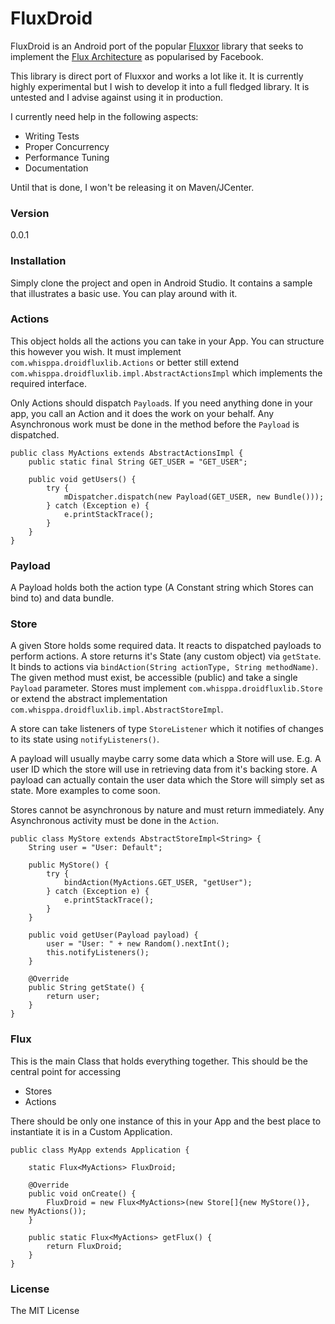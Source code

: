 # FluxDroid

FluxDroid is an Android port of the popular [Fluxxor](http://fluxxor.com) library that seeks to implement the [Flux Architecture](https://facebook.github.io/flux/) as popularised by Facebook.

This library is direct port of Fluxxor and works a lot like it. It is currently highly experimental but I wish to develop it into a full fledged library. It is untested and I advise against using it in production.

I currently need help in the following aspects:
  - Writing Tests
  - Proper Concurrency
  - Performance Tuning
  - Documentation

Until that is done, I won't be releasing it on Maven/JCenter.

### Version
0.0.1

### Installation

Simply clone the project and open in Android Studio. It contains a sample that illustrates a basic use. You can play around with it.

### Actions

This object holds all the actions you can take in your App. You can structure this however you wish. It must implement `com.whisppa.droidfluxlib.Actions` or better still extend `com.whisppa.droidfluxlib.impl.AbstractActionsImpl` which implements the required interface. 

Only Actions should dispatch `Payload`s. If you need anything done in your app, you call an Action and it does the work on your behalf. Any Asynchronous work must be done in the method before the `Payload` is dispatched.

    public class MyActions extends AbstractActionsImpl {
        public static final String GET_USER = "GET_USER";
    
        public void getUsers() {
            try {
                mDispatcher.dispatch(new Payload(GET_USER, new Bundle()));
            } catch (Exception e) {
                e.printStackTrace();
            }
        }
    }


### Payload

A Payload holds both the action type (A Constant string which Stores can bind to) and data bundle.

### Store

A given Store holds some required data. It reacts to dispatched payloads to perform actions. A store returns it's State (any custom object) via `getState`. It binds to actions via `bindAction(String actionType, String methodName)`. The given method must exist, be accessible (public) and take a single `Payload` parameter. Stores must implement `com.whisppa.droidfluxlib.Store` or extend the abstract implementation `com.whisppa.droidfluxlib.impl.AbstractStoreImpl`.

A store can take listeners of type `StoreListener` which it notifies of changes to its state using `notifyListeners()`.

A payload will usually maybe carry some data which a Store will use. E.g. A user ID which the store will use in retrieving data from it's backing store. A payload can actually contain the user data which the Store will simply set as state. More examples to come soon.

Stores cannot be asynchronous by nature and must return immediately. Any Asynchronous activity must be done in the `Action`.

    public class MyStore extends AbstractStoreImpl<String> {
        String user = "User: Default";
    
        public MyStore() {
            try {
                bindAction(MyActions.GET_USER, "getUser");
            } catch (Exception e) {
                e.printStackTrace();
            }
        }
    
        public void getUser(Payload payload) {
            user = "User: " + new Random().nextInt();
            this.notifyListeners();
        }
    
        @Override
        public String getState() {
            return user;
        }
    }


### Flux
This is the main Class that holds everything together. This should be the central point for accessing 
  - Stores
  - Actions
 
There should be only one instance of this in your App and the best place to instantiate it is in a Custom Application.

    public class MyApp extends Application {
    
        static Flux<MyActions> FluxDroid;
    
        @Override
        public void onCreate() {
            FluxDroid = new Flux<MyActions>(new Store[]{new MyStore()}, new MyActions());
        }
    
        public static Flux<MyActions> getFlux() {
            return FluxDroid;
        }
    }

	
### License
The MIT License
